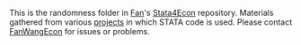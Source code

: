 This is the randomness folder in [Fan](https://fanwangecon.github.io/)'s [Stata4Econ](https://fanwangecon.github.io/Stata4Econ/) repository. Materials gathered from various [projects](https://fanwangecon.github.io/research) in which STATA code is used. Please contact [FanWangEcon](https://fanwangecon.github.io/) for issues or problems.
